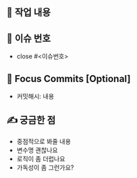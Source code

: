 ## 🚀 작업 내용
## 📸 이슈 번호
- close #<이슈번호>
## 👀 Focus Commits [Optional]
- 커밋해시: 내용
## ✍ 궁금한 점
- 중점적으로 봐줄 내용
- 변수명 괜찮나요
- 로직이 좀 더럽나요
- 가독성이 좀 그런가요?
